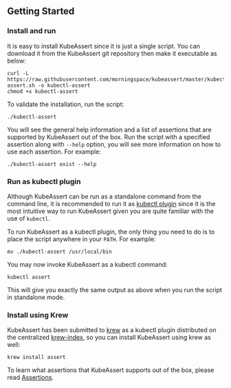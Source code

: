 ## Getting Started

### Install and run

It is easy to install KubeAssert since it is just a single script. You can download it from the KubeAssert git repository then make it executable as below:
```shell
curl -L https://raw.githubusercontent.com/morningspace/kubeassert/master/kubectl-assert.sh -o kubectl-assert
chmod +x kubectl-assert
```

To validate the installation, run the script:
```shell
./kubectl-assert
```

You will see the general help information and a list of assertions that are supported by KubeAssert out of the box. Run the script with a specified assertion along with `--help` option, you will see more information on how to use each assertion. For example:
```shell
./kubectl-assert exist --help
```

### Run as kubectl plugin

Although KubeAssert can be run as a standalone command from the command line, it is recommended to run it as [kubectl plugin](https://kubernetes.io/docs/tasks/extend-kubectl/kubectl-plugins/) since it is the most intuitive way to run KubeAssert given you are quite familiar with the use of `kubectl`.

To run KubeAssert as a kubectl plugin, the only thing you need to do is to place the script anywhere in your `PATH`. For example:
```shell
mv ./kubectl-assert /usr/local/bin
```

You may now invoke KubeAssert as a kubectl command:
```shell
kubectl assert
```

This will give you exactly the same output as above when you run the script in standalone mode.

### Install using Krew

KubeAssert has been submitted to [krew](https://krew.sigs.k8s.io/) as a kubectl plugin distributed on the centralized [krew-index](https://krew.sigs.k8s.io/plugins/), so you can install KubeAssert using krew as well:

```shell
krew install assert
```

To learn what assertions that KubeAssert supports out of the box, please read [Assertions](assertions.md).
